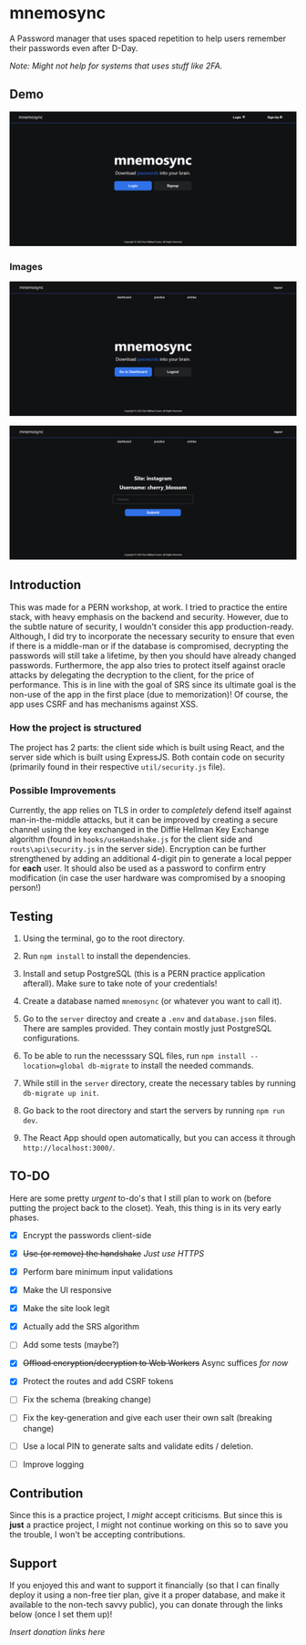 # mnemosync
A Password manager that uses spaced repetition to help users remember their passwords even after D-Day.

_Note: Might not help for systems that uses stuff like 2FA._

## Demo

![Demo](https://github.com/smtnhacker/mnemosync-password-manager/blob/main/doc/sample_usage.gif)

### Images

![Landing Page](https://github.com/smtnhacker/mnemosync-password-manager/blob/main/doc/landing_page.PNG?raw=true)

![Practice Sample](https://github.com/smtnhacker/mnemosync-password-manager/blob/main/doc/practice_page.PNG?raw=true)

## Introduction

This was made for a PERN workshop, at work. I tried to practice the entire stack, with heavy emphasis on the backend and security. However, due to the subtle nature of security, I wouldn't consider this app production-ready. Although, I did try to incorporate the necessary security to ensure that even if there is a middle-man or if the database is compromised, decrypting the passwords will still take a lifetime, by then you should have already changed passwords. Furthermore, the app also tries to protect itself against oracle attacks by delegating the decryption to the client, for the price of performance. This is in line with the goal of SRS since its ultimate goal is the non-use of the app in the first place (due to memorization)! Of course, the app uses CSRF and has mechanisms against XSS.

### How the project is structured

The project has 2 parts: the client side which is built using React, and the server side which is built using ExpressJS. Both contain code on security (primarily found in their respective `util/security.js` file).

### Possible Improvements

Currently, the app relies on TLS in order to _completely_ defend itself against man-in-the-middle attacks, but it can be improved by creating a secure channel using the key exchanged in the Diffie Hellman Key Exchange algorithm (found in `hooks/useHandshake.js` for the client side and `routs\api\security.js` in the server side). Encryption can be further strengthened by adding an additional 4-digit pin to generate a local pepper for **each** user. It should also be used as a password to confirm entry modification (in case the user hardware was compromised by a snooping person!)

## Testing

1. Using the terminal, go to the root directory.

2. Run `npm install` to install the dependencies.

3. Install and setup PostgreSQL (this is a PERN practice application afterall). Make sure to take note of your credentials!

4. Create a database named `mnemosync` (or whatever you want to call it).

5. Go to the `server` directoy and create a `.env` and `database.json` files. There are samples provided. They contain mostly just PostgreSQL configurations.

6. To be able to run the necesssary SQL files, run `npm install --location=global db-migrate` to install the needed commands.

7. While still in the `server` directory, create the necessary tables by running `db-migrate up init`.

8. Go back to the root directory and start the servers by running `npm run dev`.

9. The React App should open automatically, but you can access it through `http://localhost:3000/`.

## TO-DO

Here are some pretty _urgent_ to-do's that I still plan to work on (before putting the project back to the closet). Yeah, this thing is in its very early phases.

- [X] Encrypt the passwords client-side

- [X] ~~Use (or remove) the handshake~~ _Just use HTTPS_

- [X] Perform bare minimum input validations

- [X] Make the UI responsive

- [X] Make the site look legit

- [X] Actually add the SRS algorithm

- [ ] Add some tests (maybe?)

- [X] ~~Offload encryption/decryption to Web Workers~~ Async suffices _for now_

- [x] Protect the routes and add CSRF tokens

- [ ] Fix the schema (breaking change)

- [ ] Fix the key-generation and give each user their own salt (breaking change)

- [ ] Use a local PIN to generate salts and validate edits / deletion.

- [ ] Improve logging

## Contribution

Since this is a practice project, I _might_ accept criticisms. But since this is **just** a practice project, I might not continue working on this so to save you the trouble, I won't be accepting contributions.

## Support

If you enjoyed this and want to support it financially (so that I can finally deploy it using a non-free tier plan, give it a proper database, and make it available to the non-tech savvy public), you can donate through the links below (once I set them up)!

_Insert donation links here_
